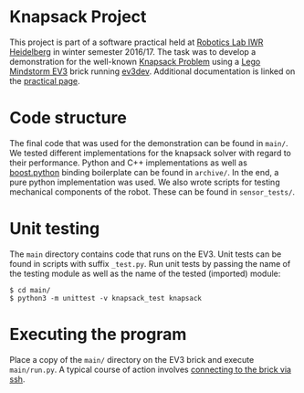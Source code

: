 # Knapsack Project
This project is part of a software practical held at [Robotics Lab IWR Heidelberg](http://joanna.iwr.uni-heidelberg.de/rlab/en/home) in winter semester 2016/17. The task was to develop a demonstration for the well-known [Knapsack Problem](https://en.wikipedia.org/wiki/Knapsack_problem) using a [Lego Mindstorm EV3](https://www.lego.com/de-de/mindstorms/about-ev3) brick running [ev3dev](http://www.ev3dev.org). Additional documentation is linked on the [practical page](http://joanna.iwr.uni-heidelberg.de/rlab/en/projects_list+sid=25).

# Code structure
The final code that was used for the demonstration can be found in `main/`. We tested different implementations for the knapsack solver with regard to their performance. Python and C++ implementations as well as [boost.python](http://www.boost.org/doc/libs/1_63_0/libs/python/doc/html/index.html) binding boilerplate can be found in `archive/`. In the end, a pure python implementation was used. We also wrote scripts for testing mechanical components of the robot. These can be found in `sensor_tests/`.

# Unit testing
The `main` directory contains code that runs on the EV3. Unit tests can be found in scripts with suffix `_test.py`. Run unit tests by passing the name of the testing module as well as the name of the tested (imported) module:

```{r, engine='bash', unit_test}
$ cd main/
$ python3 -m unittest -v knapsack_test knapsack
```

# Executing the program
Place a copy of the `main/` directory on the EV3 brick and execute `main/run.py`. A typical course of action involves [connecting to the brick via ssh](http://www.ev3dev.org/docs/tutorials/connecting-to-ev3dev-with-ssh/).